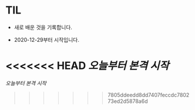 # TIL

- 새로 배운 것을 기록합니다.

- 2020-12-29부터 시작입니다.

<<<<<<< HEAD
  *오늘부터 본격 시작*
=======
  *오늘부터 본격 시작*
>>>>>>> 7805ddeedd8dd7407feccdc780273ed2d5878a6d
